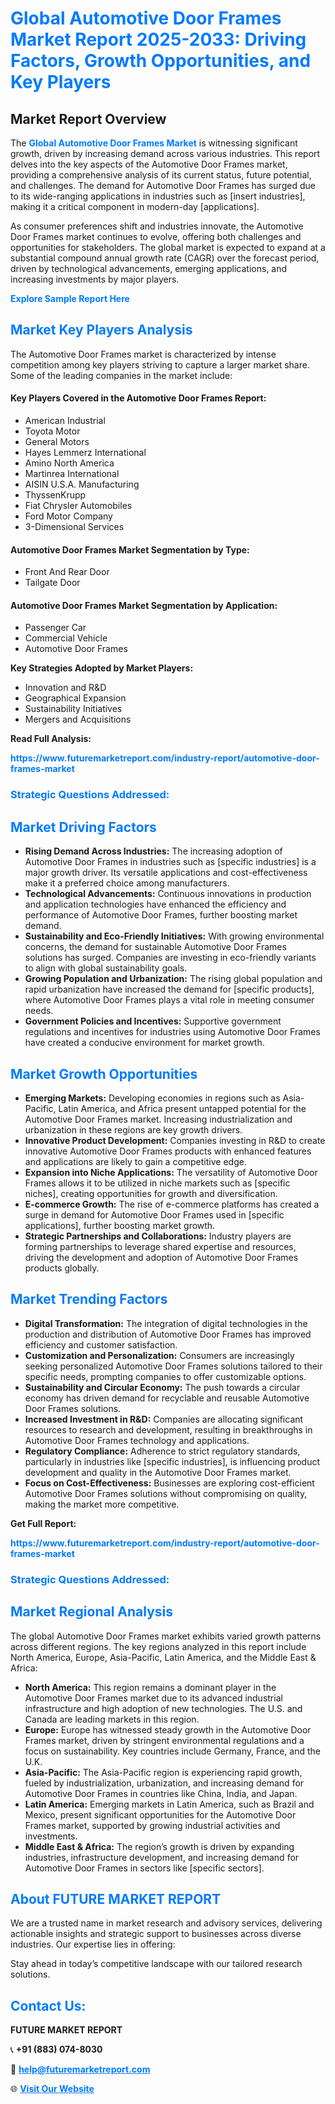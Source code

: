 <h1 style="color: #007BFF;">Global Automotive Door Frames Market Report 2025-2033: Driving Factors, Growth Opportunities, and Key Players</h1>

<section id="overview">
<h2>Market Report Overview</h2>
<p>The <a href="https://www.futuremarketreport.com/industry-report/automotive-door-frames-market" style="color: #007BFF; text-decoration: none;"><strong>Global Automotive Door Frames Market</strong></a> is witnessing significant growth, driven by increasing demand across various industries. This report delves into the key aspects of the Automotive Door Frames market, providing a comprehensive analysis of its current status, future potential, and challenges. The demand for Automotive Door Frames has surged due to its wide-ranging applications in industries such as [insert industries], making it a critical component in modern-day [applications].</p>
<p>As consumer preferences shift and industries innovate, the Automotive Door Frames market continues to evolve, offering both challenges and opportunities for stakeholders. The global market is expected to expand at a substantial compound annual growth rate (CAGR) over the forecast period, driven by technological advancements, emerging applications, and increasing investments by major players.</p>
</section>

<section id="overview">
<p><a href="https://www.futuremarketreport.com/request-sample/reportId=126274" style="color: #007BFF; text-decoration: none;"><strong>Explore Sample Report Here</strong></a></p>
</section>

<section id="key-players">
<h2 style="color: #007BFF;">Market Key Players Analysis</h2>
<p>The Automotive Door Frames market is characterized by intense competition among key players striving to capture a larger market share. Some of the leading companies in the market include:</p>
<h4>Key Players Covered in the Automotive Door Frames Report:</h4>
<ul><li>American Industrial</li><li>Toyota Motor</li><li>General Motors</li><li>Hayes Lemmerz International</li><li>Amino North America</li><li>Martinrea International</li><li>AISIN U.S.A. Manufacturing</li><li>ThyssenKrupp</li><li>Fiat Chrysler Automobiles</li><li>Ford Motor Company</li><li>3-Dimensional Services</li></ul>
<h4>Automotive Door Frames Market Segmentation by Type:</h4>
<ul><li>Front And Rear Door</li><li>Tailgate Door</li></ul>

<h4>Automotive Door Frames Market Segmentation by Application:</h4>
<ul><li>Passenger Car</li><li>Commercial Vehicle</li><li>Automotive Door Frames</li></ul>
<p><strong>Key Strategies Adopted by Market Players:</strong></p>
<ul>
<li>Innovation and R&D</li>
<li>Geographical Expansion</li>
<li>Sustainability Initiatives</li>
<li>Mergers and Acquisitions</li>
</ul>
</section>

<section>
<p><strong>Read Full Analysis: </strong></p><a href="https://www.futuremarketreport.com/industry-report/automotive-door-frames-market" style="color: #007BFF; text-decoration: none;"><strong>https://www.futuremarketreport.com/industry-report/automotive-door-frames-market</strong></a>
<h3 style="color: #007BFF;">Strategic Questions Addressed:</h3>
</section>

<section id="driving-factors">
<h2 style="color: #007BFF;">Market Driving Factors</h2>
<ul>
<li><strong>Rising Demand Across Industries:</strong> The increasing adoption of Automotive Door Frames in industries such as [specific industries] is a major growth driver. Its versatile applications and cost-effectiveness make it a preferred choice among manufacturers.</li>
<li><strong>Technological Advancements:</strong> Continuous innovations in production and application technologies have enhanced the efficiency and performance of Automotive Door Frames, further boosting market demand.</li>
<li><strong>Sustainability and Eco-Friendly Initiatives:</strong> With growing environmental concerns, the demand for sustainable Automotive Door Frames solutions has surged. Companies are investing in eco-friendly variants to align with global sustainability goals.</li>
<li><strong>Growing Population and Urbanization:</strong> The rising global population and rapid urbanization have increased the demand for [specific products], where Automotive Door Frames plays a vital role in meeting consumer needs.</li>
<li><strong>Government Policies and Incentives:</strong> Supportive government regulations and incentives for industries using Automotive Door Frames have created a conducive environment for market growth.</li>
</ul>
</section>

<section id="growth-opportunities">
<h2 style="color: #007BFF;">Market Growth Opportunities</h2>
<ul>
<li><strong>Emerging Markets:</strong> Developing economies in regions such as Asia-Pacific, Latin America, and Africa present untapped potential for the Automotive Door Frames market. Increasing industrialization and urbanization in these regions are key growth drivers.</li>
<li><strong>Innovative Product Development:</strong> Companies investing in R&D to create innovative Automotive Door Frames products with enhanced features and applications are likely to gain a competitive edge.</li>
<li><strong>Expansion into Niche Applications:</strong> The versatility of Automotive Door Frames allows it to be utilized in niche markets such as [specific niches], creating opportunities for growth and diversification.</li>
<li><strong>E-commerce Growth:</strong> The rise of e-commerce platforms has created a surge in demand for Automotive Door Frames used in [specific applications], further boosting market growth.</li>
<li><strong>Strategic Partnerships and Collaborations:</strong> Industry players are forming partnerships to leverage shared expertise and resources, driving the development and adoption of Automotive Door Frames products globally.</li>
</ul>
</section>

<section id="trending-factors">
<h2 style="color: #007BFF;">Market Trending Factors</h2>
<ul>
<li><strong>Digital Transformation:</strong> The integration of digital technologies in the production and distribution of Automotive Door Frames has improved efficiency and customer satisfaction.</li>
<li><strong>Customization and Personalization:</strong> Consumers are increasingly seeking personalized Automotive Door Frames solutions tailored to their specific needs, prompting companies to offer customizable options.</li>
<li><strong>Sustainability and Circular Economy:</strong> The push towards a circular economy has driven demand for recyclable and reusable Automotive Door Frames solutions.</li>
<li><strong>Increased Investment in R&D:</strong> Companies are allocating significant resources to research and development, resulting in breakthroughs in Automotive Door Frames technology and applications.</li>
<li><strong>Regulatory Compliance:</strong> Adherence to strict regulatory standards, particularly in industries like [specific industries], is influencing product development and quality in the Automotive Door Frames market.</li>
<li><strong>Focus on Cost-Effectiveness:</strong> Businesses are exploring cost-efficient Automotive Door Frames solutions without compromising on quality, making the market more competitive.</li>
</ul>
</section>

<section>
<p><strong>Get Full Report: </strong></p><a href="https://www.futuremarketreport.com/industry-report/automotive-door-frames-market" style="color: #007BFF; text-decoration: none;"><strong>https://www.futuremarketreport.com/industry-report/automotive-door-frames-market</strong></a>
<h3 style="color: #007BFF;">Strategic Questions Addressed:</h3>
</section>


<section id="regional-analysis">
<h2 style="color: #007BFF;">Market Regional Analysis</h2>
<p>The global Automotive Door Frames market exhibits varied growth patterns across different regions. The key regions analyzed in this report include North America, Europe, Asia-Pacific, Latin America, and the Middle East & Africa:</p>
<ul>
<li><strong>North America:</strong> This region remains a dominant player in the Automotive Door Frames market due to its advanced industrial infrastructure and high adoption of new technologies. The U.S. and Canada are leading markets in this region.</li>
<li><strong>Europe:</strong> Europe has witnessed steady growth in the Automotive Door Frames market, driven by stringent environmental regulations and a focus on sustainability. Key countries include Germany, France, and the U.K.</li>
<li><strong>Asia-Pacific:</strong> The Asia-Pacific region is experiencing rapid growth, fueled by industrialization, urbanization, and increasing demand for Automotive Door Frames in countries like China, India, and Japan.</li>
<li><strong>Latin America:</strong> Emerging markets in Latin America, such as Brazil and Mexico, present significant opportunities for the Automotive Door Frames market, supported by growing industrial activities and investments.</li>
<li><strong>Middle East & Africa:</strong> The region’s growth is driven by expanding industries, infrastructure development, and increasing demand for Automotive Door Frames in sectors like [specific sectors].</li>
</ul>
</section>

<footer>
<h2 style="color: #007BFF;">About FUTURE MARKET REPORT</h2>
<p>We are a trusted name in market research and advisory services, delivering actionable insights and strategic support to businesses across diverse industries. Our expertise lies in offering:</p>

<p>Stay ahead in today’s competitive landscape with our tailored research solutions.</p>

<h2 style="color: #007BFF;">Contact Us:</h2>
<p><strong>FUTURE MARKET REPORT</strong></p>
<p>📞 <strong>+91 (883) 074-8030</strong></p>
<p>📧 <strong><a href="mailto:help@futuremarketreport.com" style="color: #007BFF;">help@futuremarketreport.com</a></strong></p>
<p>🌐 <strong><a href="https://www.futuremarketreport.com/" style="color: #007BFF;">Visit Our Website</a></strong></p>
</footer>